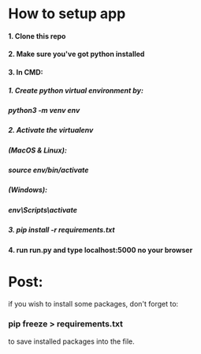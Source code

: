 # How to setup app

#### 1. Clone this repo
#### 2. Make sure you've got python installed
#### 3. In CMD:
##### 1. Create python virtual environment by:
#####     python3 -m venv env
##### 2. Activate the virtualenv
#####     (MacOS & Linux):
#####         source env/bin/activate
#####     (Windows):
#####         env\Scripts\activate
##### 3. pip install -r requirements.txt
#### 4. run run.py and type localhost:5000 no your browser 

# Post:
if you wish to install some packages, don't forget to:

### pip freeze > requirements.txt
to save installed packages into the file.